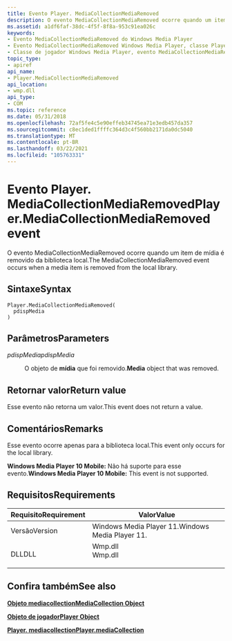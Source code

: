 ```yaml
---
title: Evento Player. MediaCollectionMediaRemoved
description: O evento MediaCollectionMediaRemoved ocorre quando um item de mídia é removido da biblioteca local. | Evento Player. MediaCollectionMediaRemoved
ms.assetid: a1df6faf-38dc-4f5f-8f8a-953c91ea026c
keywords:
- Evento MediaCollectionMediaRemoved do Windows Media Player
- Evento MediaCollectionMediaRemoved Windows Media Player, classe Player
- Classe de jogador Windows Media Player, evento MediaCollectionMediaRemoved
topic_type:
- apiref
api_name:
- Player.MediaCollectionMediaRemoved
api_location:
- wmp.dll
api_type:
- COM
ms.topic: reference
ms.date: 05/31/2018
ms.openlocfilehash: 72af5fe4c5e90effeb34745ea71e3edb457da357
ms.sourcegitcommit: c8ec1ded1ffffc364d3c4f560bb2171da0dc5040
ms.translationtype: MT
ms.contentlocale: pt-BR
ms.lasthandoff: 03/22/2021
ms.locfileid: "105763331"
---
```

# <a name="playermediacollectionmediaremoved-event"></a><span data-ttu-id="88231-107">Evento Player. MediaCollectionMediaRemoved</span><span class="sxs-lookup"><span data-stu-id="88231-107">Player.MediaCollectionMediaRemoved event</span></span>

<span data-ttu-id="88231-108">O evento MediaCollectionMediaRemoved ocorre quando um item de mídia é removido da biblioteca local.</span><span class="sxs-lookup"><span data-stu-id="88231-108">The MediaCollectionMediaRemoved event occurs when a media item is removed from the local library.</span></span>

## <a name="syntax"></a><span data-ttu-id="88231-109">Sintaxe</span><span class="sxs-lookup"><span data-stu-id="88231-109">Syntax</span></span>


```JScript
Player.MediaCollectionMediaRemoved(
  pdispMedia
)
```



## <a name="parameters"></a><span data-ttu-id="88231-110">Parâmetros</span><span class="sxs-lookup"><span data-stu-id="88231-110">Parameters</span></span>

<dl> <dt>

<span data-ttu-id="88231-111">*pdispMedia*</span><span class="sxs-lookup"><span data-stu-id="88231-111">*pdispMedia*</span></span> 
</dt> <dd>

<span data-ttu-id="88231-112">O objeto de **mídia** que foi removido.</span><span class="sxs-lookup"><span data-stu-id="88231-112">**Media** object that was removed.</span></span>

</dd> </dl>

## <a name="return-value"></a><span data-ttu-id="88231-113">Retornar valor</span><span class="sxs-lookup"><span data-stu-id="88231-113">Return value</span></span>

<span data-ttu-id="88231-114">Esse evento não retorna um valor.</span><span class="sxs-lookup"><span data-stu-id="88231-114">This event does not return a value.</span></span>

## <a name="remarks"></a><span data-ttu-id="88231-115">Comentários</span><span class="sxs-lookup"><span data-stu-id="88231-115">Remarks</span></span>

<span data-ttu-id="88231-116">Esse evento ocorre apenas para a biblioteca local.</span><span class="sxs-lookup"><span data-stu-id="88231-116">This event only occurs for the local library.</span></span>

<span data-ttu-id="88231-117">**Windows Media Player 10 Mobile:** Não há suporte para esse evento.</span><span class="sxs-lookup"><span data-stu-id="88231-117">**Windows Media Player 10 Mobile:** This event is not supported.</span></span>

## <a name="requirements"></a><span data-ttu-id="88231-118">Requisitos</span><span class="sxs-lookup"><span data-stu-id="88231-118">Requirements</span></span>



| <span data-ttu-id="88231-119">Requisito</span><span class="sxs-lookup"><span data-stu-id="88231-119">Requirement</span></span> | <span data-ttu-id="88231-120">Valor</span><span class="sxs-lookup"><span data-stu-id="88231-120">Value</span></span> |
|--------------------|------------------------------------------------------------------------------------|
| <span data-ttu-id="88231-121">Versão</span><span class="sxs-lookup"><span data-stu-id="88231-121">Version</span></span><br/> | <span data-ttu-id="88231-122">Windows Media Player 11.</span><span class="sxs-lookup"><span data-stu-id="88231-122">Windows Media Player 11.</span></span><br/>                                                |
| <span data-ttu-id="88231-123">DLL</span><span class="sxs-lookup"><span data-stu-id="88231-123">DLL</span></span><br/>     | <dl> <span data-ttu-id="88231-124"><dt>Wmp.dll</dt></span><span class="sxs-lookup"><span data-stu-id="88231-124"><dt>Wmp.dll</dt></span></span> </dl> |



## <a name="see-also"></a><span data-ttu-id="88231-125">Confira também</span><span class="sxs-lookup"><span data-stu-id="88231-125">See also</span></span>

<dl> <dt>

[<span data-ttu-id="88231-126">**Objeto mediacollection**</span><span class="sxs-lookup"><span data-stu-id="88231-126">**MediaCollection Object**</span></span>](mediacollection-object.md)
</dt> <dt>

[<span data-ttu-id="88231-127">**Objeto de jogador**</span><span class="sxs-lookup"><span data-stu-id="88231-127">**Player Object**</span></span>](player-object.md)
</dt> <dt>

[<span data-ttu-id="88231-128">**Player. mediacollection**</span><span class="sxs-lookup"><span data-stu-id="88231-128">**Player.mediaCollection**</span></span>](player-mediacollection.md)
</dt> </dl>

 

 





